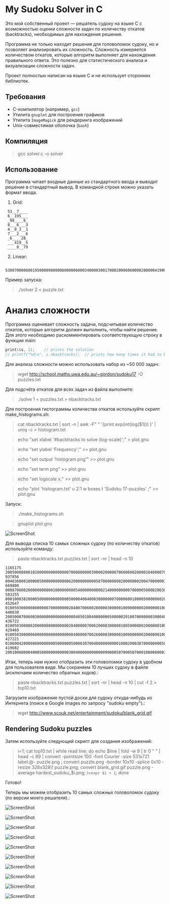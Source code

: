 My Sudoku Solver in C
======
Это мой собственный проект — решатель судоку на языке C с возможностью оценки сложности задач по количеству откатов (backtracks), необходимых для нахождения решения.

Программа не только находит решения для головоломок судоку, но и позволяет анализировать их сложность. Сложность измеряется количеством откатов, которые алгоритм выполняет для нахождения правильного ответа. Это полезно для статистического анализа и визуализации сложности задач.

Проект полностью написан на языке C и не использует сторонних библиотек.

Требования
------
- C-компилятор (например, `gcc`)
- Утилита `gnuplot` для построения графиков
- Утилита `ImageMagick` для рендеринга изображений
- Unix-совместимая оболочка (`bash`)

Компиляция
------

> gcc solver.c -o solver
 
Использование
------


Программа читает входные данные из стандартного ввода и выводит решение в стандартный вывод. В командной строке можно указать формат ввода.

 1. Grid:

``` 
 53__7____
 6__195___
 _98____6_
 8___6___3
 4__8_3__1
 7___2___6
 _6____28_
 ___419__5
 ____8__79
```

 2. Linear:

``` 
 530070000600195000098000060800060003400803001700020006060000280000419005000080079
```

Пример запуска:

> ./solver 2 < puzzle.txt


Анализ сложности
======

Программа оценивает сложность задачи, подсчитывая количество откатов, которые алгоритм должен выполнить, чтобы найти решение. Для этого необходимо раскомментировать соответствующую строку в функции main:

```C
print(&s, 1);    // prints the solution
// printf("%d\n", s.nbacktracks);  // prints how many times it had to backtrack
```

Для анализа сложности можно использовать набор из ~50 000 задач:

> wget http://school.maths.uwa.edu.au/~gordon/sudoku17 -O puzzles.txt

Для подсчёта откатов для всех задач из файла выполните:

> ./solve 1 < puzzles.txt > nbacktracks.txt

Для построения гистограммы количества откатов используйте скрипт make_histograms.sh:

> cat nbacktracks.txt | sort -n | awk -F" " '{print exp(int(log($1))) }' | uniq -c > histogram.txt

> echo "set xlabel '#backtracks to solve (log-scale)';"               > plot.gnu

> echo "set ylabel 'Frequency';"                             >> plot.gnu

> echo "set output 'histogram.png'"                     >> plot.gnu

> echo "set term png"                                        >> plot.gnu

> echo "set logscale x;"                        >> plot.gnu

> echo "plot 'histogram.txt' u 2:1 w boxes t 'Sudoku 17-puzzles' ;"  >> plot.gnu


Запуск:
 
> ./make_histograms.sh

> gnuplot plot.gnu

![ScreenShot](https://raw.github.com/hpenedones/sudoku/master/analysis/histogram.png)


Для вывода списка 10 самых сложных судоку (по количеству откатов) используйте команду:


> paste nbacktracks.txt puzzles.txt | sort -nr | head -n 10

```
1165175 200500080001020000000000000070008000003000020000070600600200001040000700000300000
937856 004036000100000500000000000062000000000050700000800200000002004700000030050700000
669800 000870600200000000000100000060054000000000021400000000070000050000200300500001000
583255 000100038200005000000000000050000400400030000000700006001000050000060200060004000
452647 010050300000800000070000000020400700600280000300000100900000020000001000000000080
448038 200500070060030000000000000000040501004008000050000020100700000003000400000200000
436722 010050300000200000080000000020400800700620000300000100500000020000001000000000060
429469 010050300000600000080000000060400800700260000300000100900000020000001000000000060
427221 010600420000800000000050000005000030700400000000001000200030700000000504040000000
419682 200100600004000500000000000030040000800000009000050700050700010000800030007000000
```
Итак, теперь нам нужно отобразить эти головоломки судоку в удобном для пользователя виде.
Мы сохраняем 10 лучших судоку в файле (исключаем количество обратных ходов).:

> paste nbacktracks.txt puzzles.txt | sort -nr | head -n 10 | cut -f 2 > top10.txt

Загрузите изображение пустой доски для судоку откуда-нибудь из Интернета (поиск в Google images по запросу "sudoku empty").:

> wget http://www.scouk.net/entertainment/sudoku/blank_grid.gif


Rendering Sudoku puzzles
------

Затем используйте следующий скрипт для создания изображений:

> i=1; cat top10.txt | while read line;  do echo $line | fold -w 9 | tr 0 " " | head -c 89 | convert  -pointsize 100 -font Courier -size 531x721 label:@- puzzle.png ; convert puzzle.png -border 10x10 -splice 0x10 -resize 328x328\! puzzle.png; convert blank_grid.gif puzzle.png -average hardest_sudoku_$i.png; i=`expr $i + 1`; done

Готово!

Теперь мы можем отобразить 10 самых сложных головоломок судоку (по версии моего решателя).:

![ScreenShot](https://raw.github.com/hpenedones/sudoku/master/analysis/hardest_sudoku_1.png)

![ScreenShot](https://raw.github.com/hpenedones/sudoku/master/analysis/hardest_sudoku_2.png)

![ScreenShot](https://raw.github.com/hpenedones/sudoku/master/analysis/hardest_sudoku_3.png)

![ScreenShot](https://raw.github.com/hpenedones/sudoku/master/analysis/hardest_sudoku_4.png)

![ScreenShot](https://raw.github.com/hpenedones/sudoku/master/analysis/hardest_sudoku_5.png)

![ScreenShot](https://raw.github.com/hpenedones/sudoku/master/analysis/hardest_sudoku_6.png)

![ScreenShot](https://raw.github.com/hpenedones/sudoku/master/analysis/hardest_sudoku_7.png)

![ScreenShot](https://raw.github.com/hpenedones/sudoku/master/analysis/hardest_sudoku_8.png)

![ScreenShot](https://raw.github.com/hpenedones/sudoku/master/analysis/hardest_sudoku_9.png)

![ScreenShot](https://raw.github.com/hpenedones/sudoku/master/analysis/hardest_sudoku_10.png)
